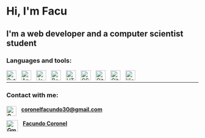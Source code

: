 # Hi, I'm Facu

## I'm a web developer and a computer scientist student

### Languages and tools:

<img align="left" alt="Python" width="26px" src="https://cdn.jsdelivr.net/gh/devicons/devicon@v2.15.1/icons/python/python-original.svg" style="padding-right:10px;">

<img align="left" alt="Angular" width="26px" src="https://upload.wikimedia.org/wikipedia/commons/thumb/8/83/Cib-angular_%28CoreUI_Icons_v1.0.0%29.svg/1200px-Cib-angular_%28CoreUI_Icons_v1.0.0%29.svg.png" style="padding-right:10px;" />

<img align="left" alt="JavaScript" width="26px" src="https://cdn.jsdelivr.net/gh/devicons/devicon/icons/javascript/javascript-original.svg" style="padding-right:10px;" />

<img align="left" alt="Bootstrap" width="26px" src="https://cdn.jsdelivr.net/gh/devicons/devicon@v2.15.1/icons/bootstrap/bootstrap-original.svg" style="padding-right:10px;">

<img align="left" alt="HTML5" width="26px" src="https://cdn.jsdelivr.net/gh/devicons/devicon/icons/html5/html5-original.svg" style="padding-right:10px;" />

<img align="left" alt="CSS3" width="26px" src="https://cdn.jsdelivr.net/gh/devicons/devicon/icons/css3/css3-original.svg" style="padding-right:10px;" />

<img align="left" alt="Git" width="26px" src="https://cdn.jsdelivr.net/gh/devicons/devicon/icons/git/git-original.svg" style="padding-right:10px;" />

<img align="left" alt="GitHub" width="26px" src="https://user-images.githubusercontent.com/3369400/139448065-39a229ba-4b06-434b-bc67-616e2ed80c8f.png" style="padding-right:10px;" />

<img align="left" alt="Visual Studio Code" width="26px" src="https://cdn.jsdelivr.net/gh/devicons/devicon/icons/vscode/vscode-original.svg" style="padding-right:10px;" />

<br />

---

### Contact with me:

#### <img align="left" alt="Gmail" width="26px" src="https://cloud.githubusercontent.com/assets/7534680/4515518/6739a508-4bc1-11e4-80bc-670bcc216762.png" style="padding-right:10px;" /> coronelfacundo30@gmail.com

#### <img align="left" alt="Gmail" width="30px" src="https://img.icons8.com/fluency/344/linkedin-circled.png" style="padding-right:10px;" /> <a href="https://www.linkedin.com/in/facundocoronel04/">Facundo Coronel</a>

